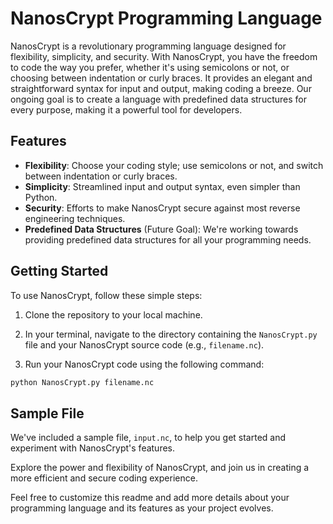 # NanosCrypt Programming Language

NanosCrypt is a revolutionary programming language designed for flexibility, simplicity, and security. With NanosCrypt, you have the freedom to code the way you prefer, whether it's using semicolons or not, or choosing between indentation or curly braces. It provides an elegant and straightforward syntax for input and output, making coding a breeze. Our ongoing goal is to create a language with predefined data structures for every purpose, making it a powerful tool for developers.

## Features

- **Flexibility**: Choose your coding style; use semicolons or not, and switch between indentation or curly braces.
- **Simplicity**: Streamlined input and output syntax, even simpler than Python.
- **Security**: Efforts to make NanosCrypt secure against most reverse engineering techniques.
- **Predefined Data Structures** (Future Goal): We're working towards providing predefined data structures for all your programming needs.

## Getting Started

To use NanosCrypt, follow these simple steps:

1. Clone the repository to your local machine.

2. In your terminal, navigate to the directory containing the `NanosCrypt.py` file and your NanosCrypt source code (e.g., `filename.nc`).

3. Run your NanosCrypt code using the following command:

```bash
python NanosCrypt.py filename.nc
```
## Sample File

We've included a sample file, `input.nc`, to help you get started and experiment with NanosCrypt's features.

Explore the power and flexibility of NanosCrypt, and join us in creating a more efficient and secure coding experience.

Feel free to customize this readme and add more details about your programming language and its features as your project evolves.

